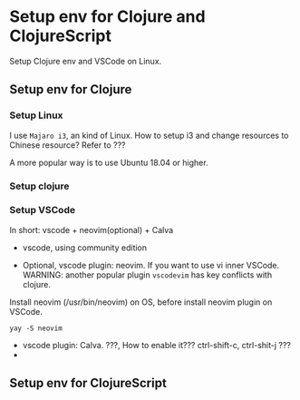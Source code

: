 # Setup env for Clojure and ClojureScript

Setup Clojure env and VSCode on Linux.

## Setup env for Clojure

### Setup Linux 

I use `Majaro i3`, an kind of Linux. How to setup i3 and change resources to Chinese resource? Refer to ???

A more popular way is to use Ubuntu 18.04 or higher.

### Setup clojure


### Setup VSCode

In short: vscode + neovim(optional) + Calva

- vscode, using community edition

- Optional, vscode plugin: neovim. If you want to use vi inner VSCode. WARNING: another popular plugin `vscodevim` has key conflicts with clojure. 

Install neovim (/usr/bin/neovim) on OS, before install neovim plugin on VSCode.

`yay -S neovim`

- vscode plugin: Calva. ???, How to enable it??? ctrl-shift-c, ctrl-shit-j ???
- 



## Setup env for ClojureScript





